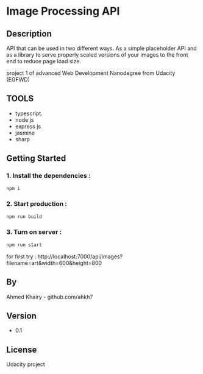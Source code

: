 # Image Processing API

## Description

API that can be used in two different ways. As a simple placeholder API and as a library to serve properly scaled versions of your images to the front end to reduce page load size.

project 1 of advanced Web Development Nanodegree from Udacity (EGFWD)

## TOOLS

- typescript.
- node js
- express js
- jasmine
- sharp

## Getting Started

### 1. Install the dependencies :

```sh
npm i
```

### 2. Start production :

```sh
npm run build
```

### 3. Turn on server :

```sh
npm run start
```

for first try : http://localhost:7000/api/images?filename=art&width=600&height=800

## By

Ahmed Khairy - github.com/ahkh7

## Version

- 0.1

## License

Udacity project
